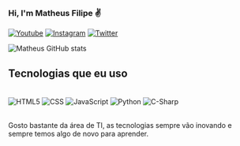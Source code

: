 ### Hi, I'm Matheus Filipe ✌️

[![Youtube](https://img.shields.io/badge/YouTube-FF0000?style=for-the-badge&logo=youtube&logoColor=white)](https://www.youtube.com/channel/UC3bSvWZH4aPZ8qMZUKW_VjA)
[![Instagram](https://img.shields.io/badge/Instagram-E4405F?style=for-the-badge&logo=instagram&logoColor=white)](https://www.instagram.com/__matheusflsilva__/)
[![Twitter](https://img.shields.io/badge/Twitter-1DA1F2?style=for-the-badge&logo=twitter&logoColor=white)](https://twitter.com/matheusflsilvaa)

![Matheus GitHub stats](https://github-readme-stats.vercel.app/api?username=matheusflsilva&show_icons=true&theme=tokyonight)

## Tecnologias que eu uso

<div style="display: inline_block"></br>
    <img align="center" alt="HTML5" src="https://img.shields.io/badge/HTML5-E34F26?style=for-the-badge&logo=html5&logoColor=white">
    <img align="center" alt="CSS" src="https://img.shields.io/badge/CSS3-1572B6?style=for-the-badge&logo=css3&logoColor=white">
    <img align="center" alt="JavaScript" src="https://img.shields.io/badge/JavaScript-F7DF1E?style=for-the-badge&logo=javascript&logoColor=black">
    <img align="center" alt="Python" src="https://img.shields.io/badge/Python-3776AB?style=for-the-badge&logo=python&logoColor=white">
    <img align="center" alt="C-Sharp" src="https://img.shields.io/badge/C%23-239120?style=for-the-badge&logo=c-sharp&logoColor=white">
</div></br>

Gosto bastante da área de TI, as tecnologias sempre vão inovando e sempre temos algo de novo para aprender.